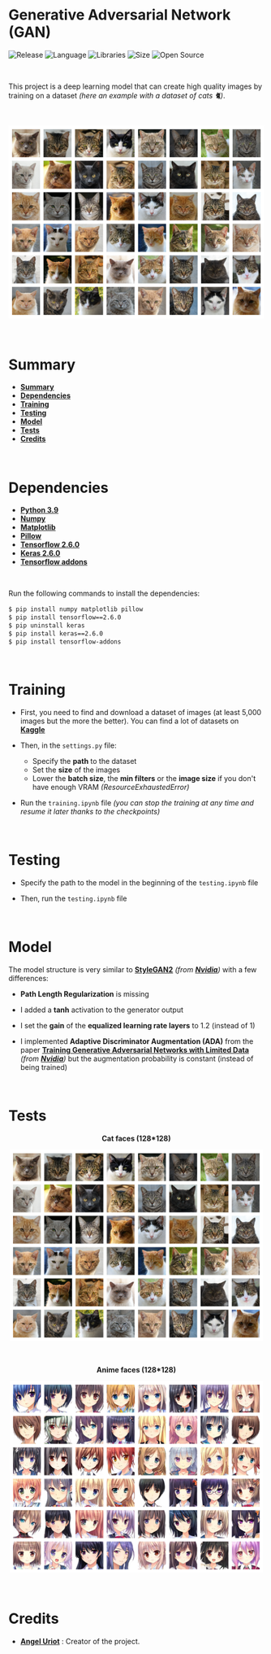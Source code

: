 # Generative Adversarial Network (GAN)

![Release](https://img.shields.io/badge/Release-v1.0-blueviolet)
![Language](https://img.shields.io/badge/Language-Python-f2cb1b)
![Libraries](https://img.shields.io/badge/Libraries-Keras-00cf2c)
![Size](https://img.shields.io/badge/Size-257Mo-f12222)
![Open Source](https://badges.frapsoft.com/os/v2/open-source.svg?v=103)

<br/>

This project is a deep learning model that can create high quality images by training on a dataset *(here an example with a dataset of cats 🐈)*.

<br/>

<p align="center">
	<img src="resources/misc/thumbnail.png" width="700">
</p>

<br/>

# Summary

* **[Summary](#summary)**
* **[Dependencies](#dependencies)**
* **[Training](#training)**
* **[Testing](#testing)**
* **[Model](#model)**
* **[Tests](#tests)**
* **[Credits](#credits)**

<br/>

# Dependencies

* [**Python 3.9**](https://www.python.org/downloads/release/python-3916/)
* [**Numpy**](https://numpy.org/)
* [**Matplotlib**](https://matplotlib.org/)
* [**Pillow**](https://pillow.readthedocs.io/)
* [**Tensorflow 2.6.0**](https://www.tensorflow.org/)
* [**Keras 2.6.0**](https://keras.io/)
* [**Tensorflow addons**](https://www.tensorflow.org/addons)

<br/>

Run the following commands to install the dependencies:
```shell
$ pip install numpy matplotlib pillow
$ pip install tensorflow==2.6.0
$ pip uninstall keras
$ pip install keras==2.6.0
$ pip install tensorflow-addons
```

<br/>

# Training

* First, you need to find and download a dataset of images (at least 5,000 images but the more the better). You can find a lot of datasets on [**Kaggle**](https://www.kaggle.com/datasets)

* Then, in the `settings.py` file:
	* Specify the **path** to the dataset
	* Set the **size** of the images
	* Lower the **batch size**, the **min filters** or the **image size** if you don't have enough VRAM *(ResourceExhaustedError)*

* Run the `training.ipynb` file *(you can stop the training at any time and resume it later thanks to the checkpoints)*

<br/>

# Testing

* Specify the path to the model in the beginning of the `testing.ipynb` file

* Then, run the `testing.ipynb` file

<br/>

# Model

The model structure is very similar to [**StyleGAN2**](https://doi.org/10.48550/arXiv.1912.04958) *(from [**Nvidia**](https://www.nvidia.com/))* with a few differences:

* **Path Length Regularization** is missing

* I added a **tanh** activation to the generator output

* I set the **gain** of the **equalized learning rate layers** to 1.2 (instead of 1)

* I implemented **Adaptive Discriminator Augmentation (ADA)** from the paper [**Training Generative Adversarial Networks with Limited Data**](https://doi.org/10.48550/arXiv.2006.06676) *(from [**Nvidia**](https://www.nvidia.com/))* but the augmentation probability is constant (instead of being trained)

<br/>

# Tests

<p align="center"><b>Cat faces (128*128)</b></p>
<p align="center">
	<img src="resources/misc/cats.png" width="500">
</p>

<br/>

<p align="center"><b>Anime faces (128*128)</b></p>
<p align="center">
	<img src="resources/misc/anime.png" width="500">
</p>

<br/>

# Credits

* [**Angel Uriot**](https://github.com/angeluriot) : Creator of the project.
